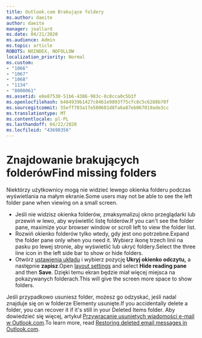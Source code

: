 ```yaml
---
title: Outlook.com Brakujące foldery
ms.author: daeite
author: daeite
manager: joallard
ms.date: 04/21/2020
ms.audience: Admin
ms.topic: article
ROBOTS: NOINDEX, NOFOLLOW
localization_priority: Normal
ms.custom:
- "1066"
- "1067"
- "1068"
- "1134"
- "8000061"
ms.assetid: e8e87530-51b6-4386-983c-8c8cca0c5b3f
ms.openlocfilehash: b484939b1427c0461e9893f75cfc8c5c6288b70f
ms.sourcegitcommit: 55eff703a17e500681d8fa6a87eb067019ade3cc
ms.translationtype: MT
ms.contentlocale: pl-PL
ms.lasthandoff: 04/22/2020
ms.locfileid: "43698356"
---
```

# <a name="find-missing-folders"></a><span data-ttu-id="2ce3a-102">Znajdowanie brakujących folderów</span><span class="sxs-lookup"><span data-stu-id="2ce3a-102">Find missing folders</span></span>

<span data-ttu-id="2ce3a-103">Niektórzy użytkownicy mogą nie widzieć lewego okienka folderu podczas wyświetlania na małym ekranie.</span><span class="sxs-lookup"><span data-stu-id="2ce3a-103">Some users may not be able to see the left folder pane when viewing on a small screen.</span></span>

- <span data-ttu-id="2ce3a-104">Jeśli nie widzisz okienka folderów, zmaksymalizuj okno przeglądarki lub przewiń w lewo, aby wyświetlić listę folderów.</span><span class="sxs-lookup"><span data-stu-id="2ce3a-104">If you can't see the folder pane, maximize your browser window or scroll left to view the folder list.</span></span>
- <span data-ttu-id="2ce3a-105">Rozwiń okienko folderów tylko wtedy, gdy jest ono potrzebne.</span><span class="sxs-lookup"><span data-stu-id="2ce3a-105">Expand the folder pane only when you need it.</span></span> <span data-ttu-id="2ce3a-106">Wybierz ikonę trzech linii na pasku po lewej stronie, aby wyświetlić lub ukryć foldery.</span><span class="sxs-lookup"><span data-stu-id="2ce3a-106">Select the three line icon in the left side bar to show or hide folders.</span></span>
- <span data-ttu-id="2ce3a-107">Otwórz [ustawienia układu](https://outlook.live.com/mail/options/mail/layout) i wybierz pozycję **Ukryj okienko odczytu,** a następnie **zapisz**.</span><span class="sxs-lookup"><span data-stu-id="2ce3a-107">Open [layout settings](https://outlook.live.com/mail/options/mail/layout) and select **Hide reading pane** and then **Save**.</span></span> <span data-ttu-id="2ce3a-108">Dzięki temu ekran będzie miał więcej miejsca na pokazywanych folderach.</span><span class="sxs-lookup"><span data-stu-id="2ce3a-108">This will give the screen more space to show folders.</span></span>

<span data-ttu-id="2ce3a-109">Jeśli przypadkowo usuniesz folder, możesz go odzyskać, jeśli nadal znajduje się on w folderze Elementy usunięte.</span><span class="sxs-lookup"><span data-stu-id="2ce3a-109">If you accidentally delete a folder, you can recover it if it's still in your Deleted Items folder.</span></span> <span data-ttu-id="2ce3a-110">Aby dowiedzieć się więcej, artykuł [Przywracanie usuniętych wiadomości e-mail w Outlook.com](https://support.office.com/article/cf06ab1b-ae0b-418c-a4d9-4e895f83ed50).</span><span class="sxs-lookup"><span data-stu-id="2ce3a-110">To learn more, read [Restoring deleted email messages in Outlook.com](https://support.office.com/article/cf06ab1b-ae0b-418c-a4d9-4e895f83ed50).</span></span>
